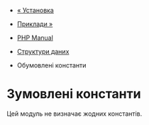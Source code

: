 - [« Установка](ds.installation.md)
- [Приклади »](ds.examples.md)

- [PHP Manual](index.md)
- [Структури даних](book.ds.md)
- Обумовлені константи

# Зумовлені константи

Цей модуль не визначає жодних константів.
